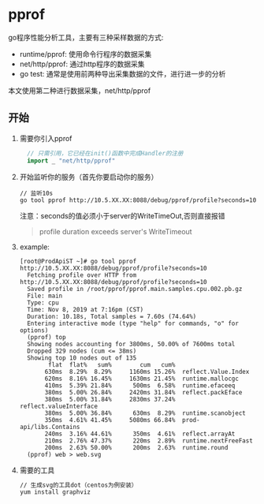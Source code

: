 # pprof
go程序性能分析工具，主要有三种采样数据的方式:
- runtime/pprof: 使用命令行程序的数据采集
- net/http/pprof: 通过http程序的数据采集
- go test: 通常是使用前两种导出采集数据的文件，进行进一步的分析

本文使用第二种进行数据采集，net/http/pprof

## 开始
1. 需要你引入pprof
    ```go
      // 只需引用，它已经在init()函数中完成Handler的注册
      import _ "net/http/pprof"
    ```
1. 开始监听你的服务（首先你要启动你的服务）
    ```
    // 监听10s
    go tool pprof http://10.5.XX.XX:8088/debug/pprof/profile?seconds=10
    ```
    注意：seconds的值必须小于server的WriteTimeOut,否则直接报错
    > profile duration exceeds server's WriteTimeout

1. example:
    ```
    [root@ProdApiST ~]# go tool pprof http://10.5.XX.XX:8088/debug/pprof/profile?seconds=10
      Fetching profile over HTTP from http://10.5.XX.XX:8088/debug/pprof/profile?seconds=10
      Saved profile in /root/pprof/pprof.main.samples.cpu.002.pb.gz
      File: main
      Type: cpu
      Time: Nov 8, 2019 at 7:16pm (CST)
      Duration: 10.18s, Total samples = 7.60s (74.64%)
      Entering interactive mode (type "help" for commands, "o" for options)
      (pprof) top
      Showing nodes accounting for 3800ms, 50.00% of 7600ms total
      Dropped 329 nodes (cum <= 38ms)
      Showing top 10 nodes out of 135
            flat  flat%   sum%        cum   cum%
           630ms  8.29%  8.29%     1160ms 15.26%  reflect.Value.Index
           620ms  8.16% 16.45%     1630ms 21.45%  runtime.mallocgc
           410ms  5.39% 21.84%      500ms  6.58%  runtime.efaceeq
           380ms  5.00% 26.84%     2420ms 31.84%  reflect.packEface
           380ms  5.00% 31.84%     2830ms 37.24%  reflect.valueInterface
           380ms  5.00% 36.84%      630ms  8.29%  runtime.scanobject
           350ms  4.61% 41.45%     5080ms 66.84%  prod-api/libs.Contains
           240ms  3.16% 44.61%      350ms  4.61%  reflect.arrayAt
           210ms  2.76% 47.37%      220ms  2.89%  runtime.nextFreeFast
           200ms  2.63% 50.00%      200ms  2.63%  runtime.round
      (pprof) web > web.svg
    ```
1. 需要的工具
    ```sh
    // 生成svg的工具dot（centos为例安装）
    yum install graphviz
    ```
